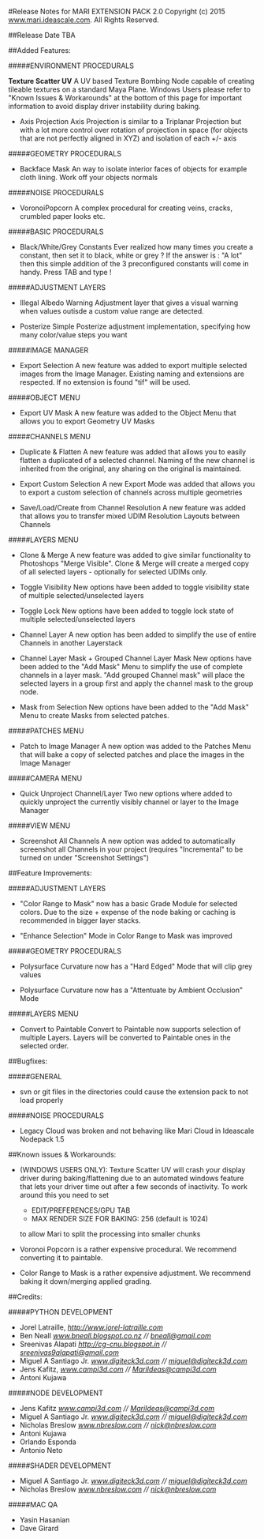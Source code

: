#Release Notes for MARI EXTENSION PACK 2.0
Copyright (c) 2015 www.mari.ideascale.com. All Rights Reserved.

##Release Date
TBA

##Added Features:


#####ENVIRONMENT PROCEDURALS

**Texture Scatter UV**
A UV based Texture Bombing Node capable of creating tileable textures on a standard 
Maya Plane. Windows Users please refer to "Known Issues & Workarounds" at the bottom of this page
for important information to avoid display driver instability during baking.

- Axis Projection
Axis Projection is similar to a Triplanar Projection but with a lot more control over
rotation of projection in space (for objects that are not perfectly aligned in XYZ)
and isolation of each +/- axis

#####GEOMETRY PROCEDURALS

- Backface Mask
An way to isolate interior faces of objects for example cloth lining. Work off your objects normals

#####NOISE PROCEDURALS

- VoronoiPopcorn
A complex procedural for creating veins, cracks, crumbled paper looks etc.


#####BASIC PROCEDURALS

- Black/White/Grey Constants
Ever realized how many times you create a constant, then set it to black, white or grey ? 
If the answer is : "A lot" then this simple addition of the 3 preconfigured constants will come in handy.
Press TAB and type !


#####ADJUSTMENT LAYERS

- Illegal Albedo Warning
Adjustment layer that gives a visual warning when values outisde a custom value range are detected.

- Posterize
Simple Posterize adjustment implementation, specifying how many color/value steps you want


#####IMAGE MANAGER

- Export Selection
A new feature was added to export multiple selected images from the Image Manager.
Existing naming and extensions are respected. If no extension is found "tif" will be used.


#####OBJECT MENU

- Export UV Mask
A new feature was added to the Object Menu that allows you to export Geometry UV Masks


#####CHANNELS MENU

- Duplicate & Flatten
A new feature was added that allows you to easily flatten a duplicated of a selected channel.
Naming of the new channel is inherited from the original, any sharing on the original is maintained.

- Export Custom Selection
A new Export Mode was added that allows you to export a custom selection of channels across multiple geometries

- Save/Load/Create from Channel Resolution
A new feature was added that allows you to transfer mixed UDIM Resolution Layouts between Channels


#####LAYERS MENU

- Clone & Merge
A new feature was added to give similar functionality to Photoshops "Merge Visible".
Clone & Merge will create a merged copy of all selected layers - optionally for selected UDIMs only.

- Toggle Visibility
New options have been added to toggle visibility state of multiple selected/unselected layers

- Toggle Lock
New options have been added to toggle lock state of multiple selected/unselected layers

- Channel Layer
A new option has been added to simplify the use of entire Channels in another Layerstack

- Channel Layer Mask + Grouped Channel Layer Mask
New options have been added to the "Add Mask" Menu to simplify the use of complete channels in a layer mask.
"Add grouped Channel mask" will place the selected layers in a group first and apply the channel mask to the group node.

- Mask from Selection
New options have been added to the "Add Mask" Menu to create Masks from selected patches.


#####PATCHES MENU

- Patch to Image Manager
A new option was added to the Patches Menu that will bake a copy of selected patches
and place the images in the Image Manager


#####CAMERA MENU

- Quick Unproject Channel/Layer
Two new options where added to quickly unproject the currently visibly
channel or layer to the Image Manager


#####VIEW MENU

- Screenshot All Channels
A new option was added to automatically screenshot all Channels in your project
(requires "Incremental" to be turned on under "Screenshot Settings")



##Feature Improvements:


#####ADJUSTMENT LAYERS

- "Color Range to Mask" now has a basic Grade Module for selected colors. Due to the size + expense 
  of the node baking or caching is recommended in bigger layer stacks.

- "Enhance Selection" Mode in Color Range to Mask was improved

#####GEOMETRY PROCEDURALS

- Polysurface Curvature now has a "Hard Edged" Mode that will clip grey values

- Polysurface Curvature now has a "Attentuate by Ambient Occlusion" Mode


#####LAYERS MENU

- Convert to Paintable
Convert to Paintable now supports selection of multiple Layers.
Layers will be converted to Paintable ones in the selected order.



##Bugfixes:


#####GENERAL

- svn or git files in the directories could cause the extension pack to not load properly


#####NOISE PROCEDURALS

- Legacy Cloud was broken and not behaving like Mari Cloud in Ideascale Nodepack 1.5



##Known issues & Workarounds:


- (WINDOWS USERS ONLY): Texture Scatter UV will crash your display driver during baking/flattening
  due to an automated windows feature that lets your driver time out after
  a few seconds of inactivity. To work around this you need to set

  - EDIT/PREFERENCES/GPU TAB
  - MAX RENDER SIZE FOR BAKING: 256 (default is 1024)

  to allow Mari to split the processing into smaller chunks

- Voronoi Popcorn is a rather expensive procedural. We recommend converting it to paintable.

- Color Range to Mask is a rather expensive adjustment. We recommend baking it down/merging
  applied grading.




##Credits:

#####PYTHON DEVELOPMENT

- Jorel Latraille, *http://www.jorel-latraille.com*
- Ben Neall *www.bneall.blogspot.co.nz //  bneall@gmail.com*
- Sreenivas Alapati *http://cg-cnu.blogspot.in // sreenivas9alapati@gmail.com*
- Miguel A Santiago Jr. *www.digiteck3d.com // miguel@digiteck3d.com*
- Jens Kafitz, *www.campi3d.com // MariIdeas@campi3d.com*
- Antoni Kujawa


#####NODE DEVELOPMENT

- Jens Kafitz *www.campi3d.com // MariIdeas@campi3d.com*
- Miguel A Santiago Jr. *www.digiteck3d.com // miguel@digiteck3d.com*
- Nicholas Breslow *www.nbreslow.com // nick@nbreslow.com*
- Antoni Kujawa
- Orlando Esponda
- Antonio Neto


#####SHADER DEVELOPMENT

- Miguel A Santiago Jr. *www.digiteck3d.com // miguel@digiteck3d.com*
- Nicholas Breslow *www.nbreslow.com // nick@nbreslow.com*


#####MAC QA

- Yasin Hasanian
- Dave Girard
